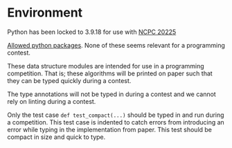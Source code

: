 # Environment

Python has been locked to 3.9.18 for use with [NCPC 20225](https://docs.icpc.global/worldfinals-programming-environment/)

[Allowed python packages](https://image.icpc.global/icpc2025/pypy3.modules.txt).
None of these seems relevant for a programming contest.

These data structure modules are intended for use in a programming competition.
That is; these algorithms will be printed on paper such that they
can be typed quickly during a contest.

The type annotations will not be typed in during a contest and we cannot rely on linting
during a contest.

Only the test case `def test_compact(...)` should be typed in and run during a competition.
This test case is indented to catch errors from introducing an error while typing in
the implementation from paper. This test should be compact in size and quick to type.
